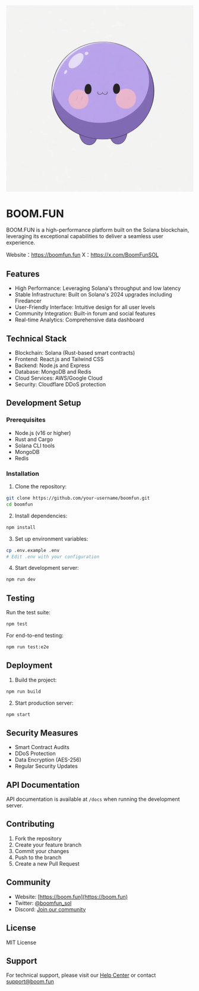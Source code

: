 ![BooM.Fun Logo](boomfun-logo.jpg) 
# BOOM.FUN

BOOM.FUN is a high-performance platform built on the Solana blockchain, leveraging its exceptional capabilities to deliver a seamless user experience.

Website：https://boomfun.fun X：https://x.com/BoomFunSOL

## Features

- High Performance: Leveraging Solana's throughput and low latency
- Stable Infrastructure: Built on Solana's 2024 upgrades including Firedancer
- User-Friendly Interface: Intuitive design for all user levels
- Community Integration: Built-in forum and social features
- Real-time Analytics: Comprehensive data dashboard

## Technical Stack

- Blockchain: Solana (Rust-based smart contracts)
- Frontend: React.js and Tailwind CSS
- Backend: Node.js and Express
- Database: MongoDB and Redis
- Cloud Services: AWS/Google Cloud
- Security: Cloudflare DDoS protection

## Development Setup

### Prerequisites

- Node.js (v16 or higher)
- Rust and Cargo
- Solana CLI tools
- MongoDB
- Redis

### Installation

1. Clone the repository:
```bash
git clone https://github.com/your-username/boomfun.git
cd boomfun
```

2. Install dependencies:
```bash
npm install
```

3. Set up environment variables:
```bash
cp .env.example .env
# Edit .env with your configuration
```

4. Start development server:
```bash
npm run dev
```

## Testing

Run the test suite:
```bash
npm test
```

For end-to-end testing:
```bash
npm run test:e2e
```

## Deployment

1. Build the project:
```bash
npm run build
```

2. Start production server:
```bash
npm start
```

## Security Measures

- Smart Contract Audits
- DDoS Protection
- Data Encryption (AES-256)
- Regular Security Updates

## API Documentation

API documentation is available at `/docs` when running the development server.

## Contributing

1. Fork the repository
2. Create your feature branch
3. Commit your changes
4. Push to the branch
5. Create a new Pull Request

## Community

- Website: [https://boom.fun](https://boom.fun)
- Twitter: [@boomfun_sol](https://twitter.com/boomfun_sol)
- Discord: [Join our community](https://discord.gg/boomfun)

## License

MIT License

## Support

For technical support, please visit our [Help Center](https://docs.boom.fun) or contact support@boom.fun
